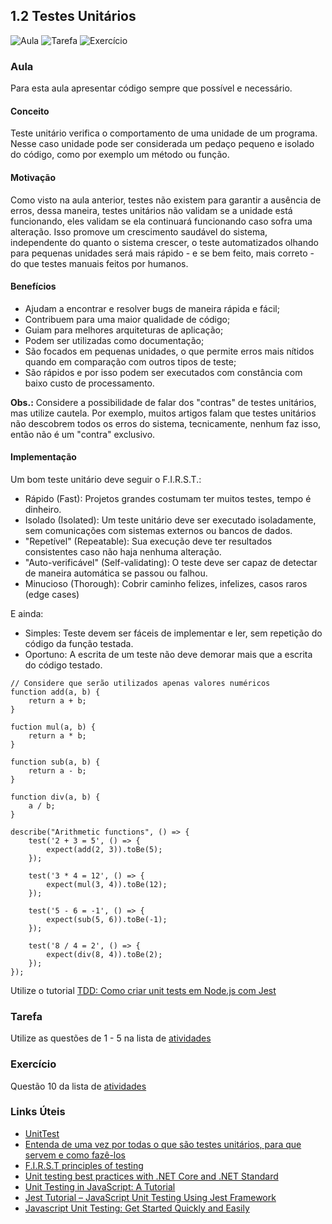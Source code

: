 ## 1.2 Testes Unitários
![Aula](/99.%20Recursos/01.%20Imagens/tags/licao-aula.svg)
![Tarefa](/99.%20Recursos/01.%20Imagens/tags/atividade-tarefa.svg)
![Exercício](/99.%20Recursos/01.%20Imagens/tags/atividade-exercicio.svg)

### Aula

Para esta aula apresentar código sempre que possível e necessário.

#### Conceito

Teste unitário verifica o comportamento de uma unidade de um programa. Nesse caso unidade pode ser considerada um pedaço pequeno e isolado do código, como por exemplo um método ou função.

#### Motivação 

Como visto na aula anterior, testes não existem para garantir a ausência de erros, dessa maneira, testes unitários não validam se a unidade está funcionando, eles validam se ela continuará funcionando caso sofra uma alteração. Isso promove um crescimento saudável do sistema, independente do quanto o sistema crescer, o teste automatizados olhando para pequenas unidades será mais rápido - e se bem feito, mais correto - do que testes manuais feitos por humanos.

#### Benefícios

* Ajudam a encontrar e resolver bugs de maneira rápida e fácil;
* Contribuem para uma maior qualidade de código;
* Guiam para melhores arquiteturas de aplicação;
* Podem ser utilizadas como documentação;
* São focados em pequenas unidades, o que permite erros mais nítidos quando em comparação com outros tipos de teste;
* São rápidos e por isso podem ser executados com constância com baixo custo de processamento.

**Obs.:** Considere a possibilidade de falar dos "contras" de testes unitários, mas utilize cautela. Por exemplo, muitos artigos falam que testes unitários não descobrem todos os erros do sistema, tecnicamente, nenhum faz isso, então não é um "contra" exclusivo.

#### Implementação

Um bom teste unitário deve seguir o F.I.R.S.T.:

* Rápido (Fast): Projetos grandes costumam ter muitos testes, tempo é dinheiro.
* Isolado (Isolated): Um teste unitário deve ser executado isoladamente, sem comunicações com sistemas externos ou bancos de dados.
* "Repetível" (Repeatable): Sua execução deve ter resultados consistentes caso não haja nenhuma alteração.
* "Auto-verificável" (Self-validating): O teste deve ser capaz de detectar de maneira automática se passou ou falhou.
* Minucioso (Thorough): Cobrir caminho felizes, infelizes, casos raros (edge cases)

E ainda:

* Simples: Teste devem ser fáceis de implementar e ler, sem repetição do código da função testada.
* Oportuno: A escrita de um teste não deve demorar mais que a escrita do código testado.

```
// Considere que serão utilizados apenas valores numéricos
function add(a, b) {
    return a + b;
}

fuction mul(a, b) {
    return a * b;
}

function sub(a, b) {
    return a - b;
} 

function div(a, b) {
    a / b;
} 

describe("Arithmetic functions", () => {
    test('2 + 3 = 5', () => {
        expect(add(2, 3)).toBe(5);
    });

    test('3 * 4 = 12', () => {
        expect(mul(3, 4)).toBe(12);
    });

    test('5 - 6 = -1', () => {
        expect(sub(5, 6)).toBe(-1);
    });

    test('8 / 4 = 2', () => {
        expect(div(8, 4)).toBe(2);
    });
});
```

Utilize o tutorial [TDD: Como criar unit tests em Node.js com Jest](https://www.luiztools.com.br/post/tdd-como-criar-unit-tests-em-node-js-com-jest/)

### Tarefa
Utilize as questões de 1 - 5 na lista de [atividades](00.%20Atividades.md)

### Exercício
Questão 10 da lista de [atividades](00.%20Atividades.md)

### Links Úteis

* [UnitTest](https://martinfowler.com/bliki/UnitTest.html)
* [Entenda de uma vez por todas o que são testes unitários, para que servem e como fazê-los](https://dayvsonlima.medium.com/entenda-de-uma-vez-por-todas-o-que-s%C3%A3o-testes-unit%C3%A1rios-para-que-servem-e-como-faz%C3%AA-los-2a6f645bab3)
* [F.I.R.S.T principles of testing](https://medium.com/@tasdikrahman/f-i-r-s-t-principles-of-testing-1a497acda8d6)
* [Unit testing best practices with .NET Core and .NET Standard](https://docs.microsoft.com/en-us/dotnet/core/testing/unit-testing-best-practices)
* [Unit Testing in JavaScript: A Tutorial](https://www.browserstack.com/guide/unit-testing-in-javascript)
* [Jest Tutorial – JavaScript Unit Testing Using Jest Framework](https://www.softwaretestinghelp.com/jest-testing-tutorial/)
* [Javascript Unit Testing: Get Started Quickly and Easily](https://www.testim.io/blog/javascript-unit-testing/)